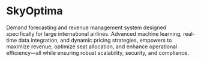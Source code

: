# SkyOptima
Demand forecasting and revenue management system designed specifically for large international airlines. Advanced machine learning, real-time data integration, and dynamic pricing strategies, empowers to maximize revenue, optimize seat allocation, and enhance operational efficiency—all while ensuring robust scalability, security, and compliance.
